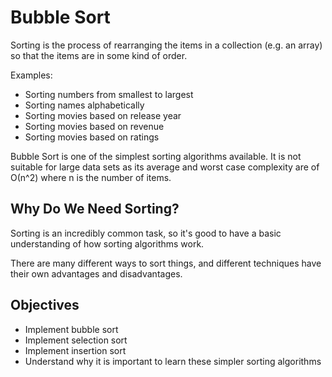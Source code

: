 # Bubble Sort

Sorting is the process of rearranging the items in a collection (e.g. an array) so that the items are in some kind of order.

Examples:

- Sorting numbers from smallest to largest
- Sorting names alphabetically
- Sorting movies based on release year
- Sorting movies based on revenue
- Sorting movies based on ratings

Bubble Sort is one of the simplest sorting algorithms available. It is not suitable for large data sets as its average and worst case complexity are of Ο(n^2) where n is the number of items.

## Why Do We Need Sorting?

Sorting is an incredibly common task, so it's good to have a basic understanding of how sorting algorithms work.

There are many different ways to sort things, and different techniques have their own advantages and disadvantages.

## Objectives

- Implement bubble sort
- Implement selection sort
- Implement insertion sort
- Understand why it is important to learn these simpler sorting algorithms
